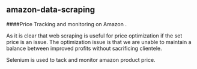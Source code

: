 ## amazon-data-scraping
 ####Price Tracking and monitoring on Amazon . 

As it is clear that web scraping is useful for price optimization if the set price is an issue. The optimization issue is that we are unable to maintain a balance between improved profits without sacrificing clientele.

Selenium is used to tack and monitor amazon product price.
